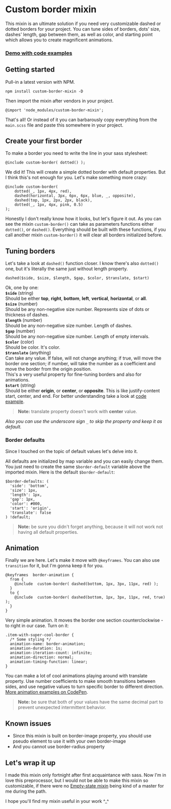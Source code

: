 # Custom border mixin

This mixin is an ultimate solution if you need very customizable dashed or dotted borders for your project. You can tune sides of borders, dots' size, dashes' length, gap between them, as well as color, and starting point which allows you to create magnificent animations.

### [Demo with code examples](https://codepen.io/dzakh/pen/NWWwRpp)

## Getting started

Pull-in a latest version with NPM.

    npm install custom-border-mixin -D
Then import the mixin after vendors in your project.

    @import 'node_modules/custom-border-mixin';
That's all! Or instead of it you can barbarously copy everything from the `main.scss` file and paste this somewhere in your project.

## Create your first border
To make a border you need to write the line in your sass stylesheet:

    @include custom-border( dotted() );
We did it! This will create a simple dotted border with default properties. But I think this's not enough for you. Let's make something more crazy:

    @include custom-border(
	    dotted(_, 1px, 4px, red),
	    dashed(horizontal, 3px, 6px, 6px, blue, _, opposite),
	    dashed(top, 1px, 2px, 2px, black),
	    dotted(_, 1px, 4px, pink, 0.5)
	);
Honestly I don't really know how it looks, but let's figure it out. As you can see the mixin `custom-border()` can take as parameters functions either `dotted()`, or `dashed()`. Everything should be built with these functions, if you call another mixin `custom-border()` it will clear all borders initialized before.

## Tuning borders

Let's take a look at `dashed()` function closer. I know there's also `dotted()` one, but it's literally the same just without length property.

    dashed($side, $size, $length, $gap, $color, $translate, $start)
Ok, one by one:  
**`$side`** (string)  
Should be either **top**, **right**, **bottom**, **left**, **vertical**, **horizontal**, or **all**.  
**`$size`** (number)  
Should be any non-negative size number. Represents size of dots or thickness of dashes.  
**`$length`** (number)  
Should be any non-negative size number. Length of dashes.  
**`$gap`** (number)  
Should be any non-negative size number. Length of empty intervals.  
**`$color`** (color)  
Should be color. It's color.  
**`$translate`** (anything)  
Can take any value. If false, will not change anything; if true, will move the border one section; if number, will take the number as a coefficient and move the border from the origin position.  
This's a very useful property for fine-tuning borders and also for animations.  
**`$start`** (string)  
Should be either **origin**,  or **center**,  or **opposite**. This is like justify-content start, center, and end. For better understanding take a look at [code example](https://codepen.io/dzakh/pen/NWWwRpp).  

> **Note:** translate property doesn't work with **center** value.

*Also you can use the underscore sign `_` to skip the property and keep it as default.*

### Border defaults

Since I touched on the topic of default values let's delve into it. 

All defaults are initialized by map variable and you can easily change them. You just need to create the same `$border-default` variable above the imported mixin.
Here is the default `$border-default`:

    $border-defaults: (
	  'side': 'bottom',
	  'size': 1px,
	  'length': 1px,
	  'gap': 1px,
	  'color': #000,
	  'start': 'origin',
	  'translate': false
	) !default;  
  
> **Note:** be sure you didn't forget anything, because it will not work not having all default properties.



## Animation

Finally we are here. Let's make it move with `@keyframes`. You can also use `transition` for it, but I'm gonna keep it for you.

	@keyframes  border-animation {
	  from {
		@include  custom-border( dashed(bottom, 1px, 3px, 11px, red) );
	  }
	  to {
	    @include  custom-border( dashed(bottom, 1px, 3px, 11px, red, true) );
	  }
	}
Very simple animation. It moves the border one section counterclockwise - to right in our case. Turn on it:

    .item-with-super-cool-border {
	  /* Some styling */
      animation-name: border-animation;
      animation-duration: 1s;
      animation-iteration-count: infinite;
      animation-direction: normal;
      animation-timing-function: linear;
    }

You can make a lot of cool animations playing around with translate property. Use number coefficients to make smooth transitions between sides, and use negative values to turn specific border to different direction. [More animation examples on CodePen](https://codepen.io/dzakh/pen/NWWwRpp).

> **Note:** be sure that both of your values have the same decimal part to prevent unexpected intermittent behavior.

## Known issues

 - Since this mixin is built on border-image property, you should use pseudo element to use it with your own border-image
 - And you cannot use border-radius property

## Let's wrap it up

I  made this mixin only fortnight after first acquaintance with sass. Now I'm in love this preprocessor, but I would not be able to make this mixin so customizable, if there were no [Empty-state mixin](https://github.com/wildhaber/empty-state) being kind of a master for me during the path.

I hope you'll find my mixin useful in your work \^_^